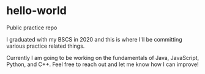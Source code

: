 # hello-world
Public practice repo

I graduated with my BSCS in 2020 and this is where I'll be committing various practice related things.

Currently I am going to be working on the fundamentals of Java, JavaScript, Python, and C++.
Feel free to reach out and let me know how I can improve!
